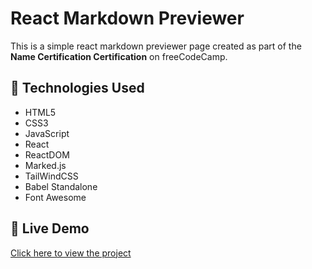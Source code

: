 # React Markdown Previewer

This is a simple react markdown previewer page created as part of the **Name Certification Certification** on freeCodeCamp.

## 🔧 Technologies Used

- HTML5
- CSS3
- JavaScript
- React
- ReactDOM
- Marked.js
- TailWindCSS
- Babel Standalone
- Font Awesome

  
## 🔗 Live Demo
[Click here to view the project](https://santiagog-stack.github.io/react-markdown-previewer/)
